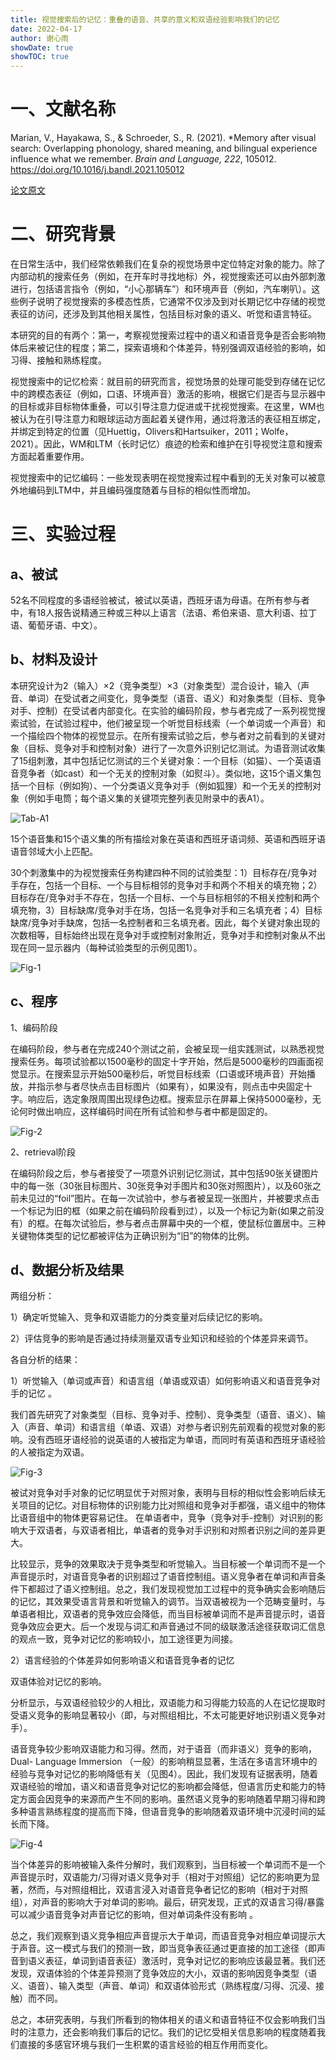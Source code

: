 ```yaml
---
title: 视觉搜索后的记忆：重叠的语音、共享的意义和双语经验影响我们的记忆
date: 2022-04-17
author: 谢心雨
showDate: true
showTOC: true
---
```


# 一、文献名称

Marian, V., Hayakawa, S., & Schroeder, S., R. (2021). *Memory after visual search: Overlapping phonology, shared meaning, and bilingual experience influence what we remember. *Brain and Language, 222*, 105012. https://doi.org/10.1016/j.bandl.2021.105012 

[论文原文](../Source_Files/2022-04-17-XXY2.pdf)

# 二、研究背景

在日常生活中，我们经常依赖我们在复杂的视觉场景中定位特定对象的能力。除了内部动机的搜索任务（例如，在开车时寻找地标）外，视觉搜索还可以由外部刺激进行，包括语言指令（例如，“小心那辆车”）和环境声音（例如，汽车喇叭）。这些例子说明了视觉搜索的多模态性质，它通常不仅涉及到对长期记忆中存储的视觉表征的访问，还涉及到其他相关属性，包括目标对象的语义、听觉和语言特征。 

本研究的目的有两个：第一，考察视觉搜索过程中的语义和语音竞争是否会影响物体后来被记住的程度；第二，探索语境和个体差异，特别强调双语经验的影响，如习得、接触和熟练程度。

视觉搜索中的记忆检索：就目前的研究而言，视觉场景的处理可能受到存储在记忆中的跨模态表征（例如，口语、环境声音）激活的影响，根据它们是否与显示器中的目标或非目标物体重叠，可以引导注意力促进或干扰视觉搜索。在这里，WM也被认为在引导注意力和眼球运动方面起着关键作用，通过将激活的表征相互绑定，并绑定到特定的位置（见Huettig，Olivers和Hartsuiker，2011；Wolfe，2021）。因此，WM和LTM（长时记忆）痕迹的检索和维护在引导视觉注意和搜索方面起着重要作用。

视觉搜索中的记忆编码：一些发现表明在视觉搜索过程中看到的无关对象可以被意外地编码到LTM中，并且编码强度随着与目标的相似性而增加。

# 三、实验过程

## a、被试

52名不同程度的多语经验被试，被试以英语，西班牙语为母语。在所有参与者中，有18人报告说精通三种或三种以上语言（法语、希伯来语、意大利语、拉丁语、葡萄牙语、中文）。

## b、材料及设计

本研究设计为2（输入）×2（竞争类型）×3（对象类型）混合设计，输入（声音、单词）在受试者之间变化，竞争类型（语音、语义）和对象类型（目标、竞争对手、控制）在受试者内部变化。在实验的编码阶段，参与者完成了一系列视觉搜索试验，在试验过程中，他们被呈现一个听觉目标线索（一个单词或一个声音）和一个描绘四个物体的视觉显示。在所有搜索试验之后，参与者对之前看到的关键对象（目标、竞争对手和控制对象）进行了一次意外识别记忆测试。为语音测试收集了15组刺激，其中包括记忆测试的三个关键对象：一个目标（如猫）、一个英语语音竞争者（如cast）和一个无关的控制对象（如熨斗）。类似地，这15个语义集包括一个目标（例如狗）、一个分类语义竞争对手（例如狐狸）和一个无关的控制对象（例如手电筒；每个语义集的关键项完整列表见附录中的表A1）。 

![Tab-A1](../Supporting_Information/2022-04-17-XXY2-Tab-A1.png)

15个语音集和15个语义集的所有描绘对象在英语和西班牙语词频、英语和西班牙语语音邻域大小上匹配。

30个刺激集中的为视觉搜索任务构建四种不同的试验类型：1）目标存在\/竞争对手存在，包括一个目标、一个与目标相邻的竞争对手和两个不相关的填充物；2）目标存在\/竞争对手不存在，包括一个目标、一个与目标相邻的不相关控制和两个填充物，3）目标缺席\/竞争对手在场，包括一名竞争对手和三名填充者；4）目标缺席\/竞争对手缺席，包括一名控制者和三名填充者。因此，每个关键对象出现的次数相等，目标始终出现在竞争对手或控制对象附近，竞争对手和控制对象从不出现在同一显示器内（每种试验类型的示例见图1）。

![Fig-1](../Supporting_Information/2022-04-17-XXY2-Fig-1.png)

## c、程序

1、编码阶段

在编码阶段，参与者在完成240个测试之前，会被呈现一组实践测试，以熟悉视觉搜索任务。每项试验都以1500毫秒的固定十字开始，然后是5000毫秒的四画面视觉显示。在搜索显示开始500毫秒后，听觉目标线索（口语或环境声音）开始播放，并指示参与者尽快点击目标图片（如果有），如果没有，则点击中央固定十字。响应后，选定象限周围出现绿色边框。搜索显示在屏幕上保持5000毫秒，无论何时做出响应，这样编码时间在所有试验和参与者中都是固定的。

![Fig-2](../Supporting_Information/2022-04-17-XXY2-Fig-2.png)

2、retrieval阶段

在编码阶段之后，参与者接受了一项意外识别记忆测试，其中包括90张关键图片中的每一张（30张目标图片、30张竞争对手图片和30张对照图片），以及60张之前未见过的“foil”图片。在每一次试验中，参与者被呈现一张图片，并被要求点击一个标记为旧的框（如果之前在编码阶段看到过），以及一个标记为新(如果之前没有）的框。在每次试验后，参与者点击屏幕中央的一个框，使鼠标位置居中。三种关键物体类型的记忆都被评估为正确识别为“旧”的物体的比例。

## d、数据分析及结果

两组分析：

1）确定听觉输入、竞争和双语能力的分类变量对后续记忆的影响。

2）评估竞争的影响是否通过持续测量双语专业知识和经验的个体差异来调节。

各自分析的结果：

1）听觉输入（单词或声音）和语言组（单语或双语）如何影响语义和语音竞争对手的记忆 。

我们首先研究了对象类型（目标、竞争对手、控制）、竞争类型（语音、语义）、输入（声音、单词）和语言组（单语、双语）对参与者识别先前观看的视觉对象的影响。没有西班牙语经验的说英语的人被指定为单语，而同时有英语和西班牙语经验的人被指定为双语。

![Fig-3](../Supporting_Information/2022-04-17-XXY2-Fig-3.png)

被试对竞争对手对象的记忆明显优于对照对象，表明与目标的相似性会影响后续无关项目的记忆。对目标物体的识别能力比对照组和竞争对手都强，语义组中的物体比语音组中的物体更容易记住。 在单语者中，竞争（竞争对手-控制）对识别的影响大于双语者，与双语者相比，单语者的竞争对手识别和对照者识别之间的差异更大。

比较显示，竞争的效果取决于竞争类型和听觉输入。当目标被一个单词而不是一个声音提示时，对语音竞争者的识别超过了语音控制组。语义竞争者在单词和声音条件下都超过了语义控制组。总之，我们发现视觉加工过程中的竞争确实会影响随后的记忆，其效果受语言背景和听觉输入的调节。当双语被视为一个范畴变量时，与单语者相比，双语者的竞争效应会降低，而当目标被单词而不是声音提示时，语音竞争效应会更大。后一个发现与词汇和声音通过不同的级联激活途径获取词汇信息的观点一致，竞争对记忆的影响较小，加工途径更为间接。 

2）语言经验的个体差异如何影响语义和语音竞争者的记忆

双语体验对记忆的影响。

分析显示，与双语经验较少的人相比，双语能力和习得能力较高的人在记忆提取时受语义竞争的影响显著较小（即，与对照组相比，不太可能更好地识别语义竞争对手）。

语音竞争较少影响双语能力和习得。然而，对于语音（而非语义）竞争的影响，Dual- Language Immersion （一般）的影响稍显显著，生活在多语言环境中的经验与竞争对记忆的影响降低有关（见图4）。因此，我们发现有证据表明，随着双语经验的增加，语义和语音竞争对记忆的影响都会降低，但语言历史和能力的特定方面会因竞争的来源而产生不同的影响。虽然语义竞争的影响随着早期习得和跨多种语言熟练程度的提高而下降，但语音竞争的影响随着双语环境中沉浸时间的延长而下降。

![Fig-4](../Supporting_Information/2022-04-17-XXY2-Fig-4.png)

当个体差异的影响被输入条件分解时，我们观察到，当目标被一个单词而不是一个声音提示时，双语能力/习得对语义竞争对手（相对于对照组）记忆的影响更为显著，然而，与对照组相比，双语言浸入对语音竞争者记忆的影响（相对于对照组），对声音的影响大于对单词的影响。最后，研究发现，正式的双语言习得\/暴露可以减少语音竞争对声音记忆的影响，但对单词条件没有影响 。

总之，我们观察到语义竞争相应声音提示大于单词，而语音竞争对相应单词提示大于声音。这一模式与我们的预测一致，即当竞争表征通过更直接的加工途径（即声音到语义表征，单词到语音表征）激活时，竞争对记忆的影响应该最显著。我们还发现，双语体验的个体差异预测了竞争效应的大小，双语的影响因竞争类型（语义、语音）、输入类型（声音、单词）和双语体验形式（熟练程度/习得、沉浸、接触）而不同。

总之，本研究表明，与我们所看到的物体相关的语义和语音特征不仅会影响我们当时的注意力，还会影响我们事后的记忆。我们的记忆受相关信息影响的程度随着我们直接的多感官环境与我们一生积累的语言经验的相互作用而变化。 
